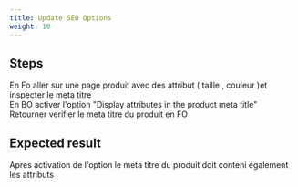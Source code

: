 ```yaml
---
title: Update SEO Options
weight: 10
---
```

## Steps

En Fo aller sur une page produit avec des attribut ( taille , couleur )et inspecter le meta titre\
En BO activer l'option "Display attributes in the product meta title"\
Retourner verifier le meta titre du produit en FO

## Expected result

Apres activation de l'option le meta titre du produit doit conteni également les attributs

